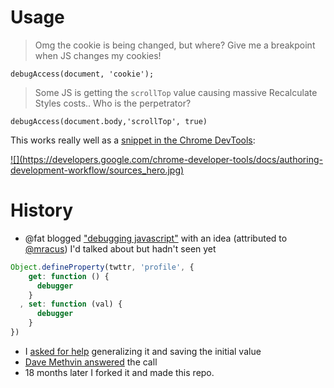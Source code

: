 # Usage

> Omg the cookie is being changed, but where? Give me a breakpoint when JS changes my cookies!

    debugAccess(document, 'cookie');

> Some JS is getting the `scrollTop` value causing massive Recalculate Styles costs.. Who is the perpetrator?

    debugAccess(document.body,'scrollTop', true)

This works really well as a [snippet in the Chrome DevTools](https://developers.google.com/chrome-developer-tools/docs/authoring-development-workflow#snippets):

<a href="https://developers.google.com/chrome-developer-tools/docs/authoring-development-workflow#snippets">
![](https://developers.google.com/chrome-developer-tools/docs/authoring-development-workflow/sources_hero.jpg)
</a>

# History

* @fat blogged ["debugging javascript"](http://wordsbyf.at/2011/12/23/debugging-javascript-is-a-lame-title/) with an idea (attributed to [@mracus](http://twitter.com/mracus)) I'd talked about but hadn't seen yet 

```js
Object.defineProperty(twttr, 'profile', {
    get: function () {
      debugger
    }
  , set: function (val) {
      debugger
    }
})
```
* I [asked for help](https://plus.google.com/+PaulIrish/posts/38Q3jzWMZ9K) generalizing it and saving the initial value
* [Dave Methvin answered](https://gist.github.com/1676346) the call
* 18 months later I forked it and made this repo.
